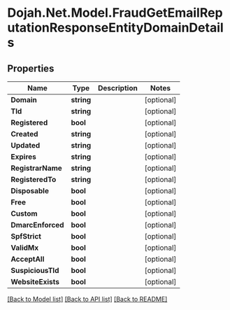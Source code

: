 # Dojah.Net.Model.FraudGetEmailReputationResponseEntityDomainDetails

## Properties

Name | Type | Description | Notes
------------ | ------------- | ------------- | -------------
**Domain** | **string** |  | [optional] 
**Tld** | **string** |  | [optional] 
**Registered** | **bool** |  | [optional] 
**Created** | **string** |  | [optional] 
**Updated** | **string** |  | [optional] 
**Expires** | **string** |  | [optional] 
**RegistrarName** | **string** |  | [optional] 
**RegisteredTo** | **string** |  | [optional] 
**Disposable** | **bool** |  | [optional] 
**Free** | **bool** |  | [optional] 
**Custom** | **bool** |  | [optional] 
**DmarcEnforced** | **bool** |  | [optional] 
**SpfStrict** | **bool** |  | [optional] 
**ValidMx** | **bool** |  | [optional] 
**AcceptAll** | **bool** |  | [optional] 
**SuspiciousTld** | **bool** |  | [optional] 
**WebsiteExists** | **bool** |  | [optional] 

[[Back to Model list]](../README.md#documentation-for-models) [[Back to API list]](../README.md#documentation-for-api-endpoints) [[Back to README]](../README.md)

